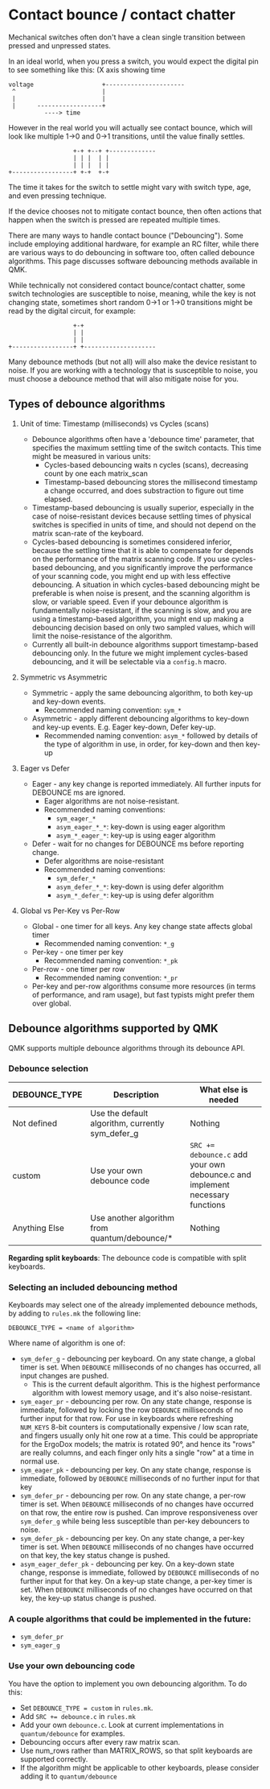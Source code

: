 # Contact bounce / contact chatter

Mechanical switches often don't have a clean single transition between pressed and unpressed states.

In an ideal world, when you press a switch, you would expect the digital pin to see something like this:
(X axis showing time
```
voltage                   +----------------------
 ^                        |
 |                        |
 |      ------------------+
          ----> time
```

However in the real world you will actually see contact bounce, which will look like multiple 1->0 and 0->1 transitions,
until the value finally settles.
```
                  +-+ +--+ +-------------
                  | | |  | |
                  | | |  | |
+-----------------+ +-+  +-+
```
The time it takes for the switch to settle might vary with switch type, age, and even pressing technique.

If the device chooses not to mitigate contact bounce, then often actions that happen when the switch is pressed are repeated
multiple times.

There are many ways to handle contact bounce ("Debouncing"). Some include employing additional hardware, for example an RC filter,
while there are various ways to do debouncing in software too, often called debounce algorithms. This page discusses software
debouncing methods available in QMK.

While technically not considered contact bounce/contact chatter, some switch technologies are susceptible to noise, meaning,
while the key is not changing state, sometimes short random 0->1 or 1->0 transitions might be read by the digital circuit, for example:
```
                  +-+
                  | |
                  | |
+-----------------+ +--------------------
```

Many debounce methods (but not all) will also make the device resistant to noise. If you are working with a technology that is
susceptible to noise, you must choose a debounce method that will also mitigate noise for you.

## Types of debounce algorithms

1) Unit of time: Timestamp (milliseconds) vs Cycles (scans)
   * Debounce algorithms often have a 'debounce time' parameter, that specifies the maximum settling time of the switch contacts.
     This time might be measured in various units:
     * Cycles-based debouncing waits n cycles (scans), decreasing count by one each matrix_scan
     * Timestamp-based debouncing stores the millisecond timestamp a change occurred, and does substraction to figure out time elapsed.
   * Timestamp-based debouncing is usually superior, especially in the case of noise-resistant devices because settling times of physical
     switches is specified in units of time, and should not depend on the matrix scan-rate of the keyboard.
   * Cycles-based debouncing is sometimes considered inferior, because the settling time that it is able to compensate for depends on the
     performance of the matrix scanning code. If you use cycles-based debouncing, and you significantly improve the performance of your scanning
     code, you might end up with less effective debouncing. A situation in which cycles-based debouncing might be preferable is when
     noise is present, and the scanning algorithm is slow, or variable speed. Even if your debounce algorithm is fundamentally noise-resistant,
     if the scanning is slow, and you are using a timestamp-based algorithm, you might end up making a debouncing decision based on only two
     sampled values, which will limit the noise-resistance of the algorithm.
   * Currently all built-in debounce algorithms support timestamp-based debouncing only. In the future we might
     implement cycles-based debouncing, and it will be selectable via a ```config.h``` macro.

2) Symmetric vs Asymmetric
   * Symmetric - apply the same debouncing algorithm, to both key-up and key-down events.
     * Recommended naming convention: ```sym_*```
   * Asymmetric - apply different debouncing algorithms to key-down and key-up events. E.g. Eager key-down, Defer key-up.
     * Recommended naming convention: ```asym_*``` followed by details of the type of algorithm in use, in order, for key-down and then key-up

3) Eager vs Defer
   * Eager - any key change is reported immediately. All further inputs for DEBOUNCE ms are ignored.
     * Eager algorithms are not noise-resistant.
     * Recommended naming conventions:
        * ```sym_eager_*```
        * ```asym_eager_*_*```: key-down is using eager algorithm
        * ```asym_*_eager_*```: key-up is using eager algorithm
   * Defer - wait for no changes for DEBOUNCE ms before reporting change.
     * Defer algorithms are noise-resistant
     * Recommended naming conventions:
        * ```sym_defer_*```
        * ```asym_defer_*_*```: key-down is using defer algorithm
        * ```asym_*_defer_*```: key-up is using defer algorithm

4) Global vs Per-Key vs Per-Row
   * Global - one timer for all keys. Any key change state affects global timer
     * Recommended naming convention: ```*_g```
   * Per-key - one timer per key
     * Recommended naming convention: ```*_pk```
   * Per-row - one timer per row
     * Recommended naming convention: ```*_pr```
   * Per-key and per-row algorithms consume more resources (in terms of performance,
     and ram usage), but fast typists might prefer them over global.

## Debounce algorithms supported by QMK

QMK supports multiple debounce algorithms through its debounce API.

### Debounce selection

| DEBOUNCE_TYPE    | Description                                          | What else is needed           |
| -------------    | ---------------------------------------------------  | ----------------------------- |
| Not defined      | Use the default algorithm, currently sym_defer_g     | Nothing                       |
| custom           | Use your own debounce code                           | ```SRC += debounce.c``` add your own debounce.c and implement necessary functions |
| Anything Else    | Use another algorithm from quantum/debounce/*        | Nothing                       |

**Regarding split keyboards**:
The debounce code is compatible with split keyboards.

### Selecting an included debouncing method
Keyboards may select one of the already implemented debounce methods, by adding to ```rules.mk``` the following line:
```
DEBOUNCE_TYPE = <name of algorithm>
```
Where name of algorithm is one of:
* ```sym_defer_g``` - debouncing per keyboard. On any state change, a global timer is set. When ```DEBOUNCE``` milliseconds of no changes has occurred, all input changes are pushed.
  * This is the current default algorithm. This is the highest performance algorithm with lowest memory usage, and it's also noise-resistant.
* ```sym_eager_pr``` - debouncing per row. On any state change, response is immediate, followed by locking the row ```DEBOUNCE``` milliseconds of no further input for that row.
For use in keyboards where refreshing ```NUM_KEYS``` 8-bit counters is computationally expensive / low scan rate, and fingers usually only hit one row at a time. This could be
appropriate for the ErgoDox models; the matrix is rotated 90°, and hence its "rows" are really columns, and each finger only hits a single "row" at a time in normal use.
* ```sym_eager_pk``` - debouncing per key. On any state change, response is immediate, followed by ```DEBOUNCE``` milliseconds of no further input for that key
* ```sym_defer_pr``` - debouncing per row. On any state change, a per-row timer is set. When ```DEBOUNCE``` milliseconds of no changes have occurred on that row, the entire row is pushed. Can improve responsiveness over `sym_defer_g` while being less susceptible than per-key debouncers to noise.
* ```sym_defer_pk``` - debouncing per key. On any state change, a per-key timer is set. When ```DEBOUNCE``` milliseconds of no changes have occurred on that key, the key status change is pushed.
* ```asym_eager_defer_pk``` - debouncing per key. On a key-down state change, response is immediate, followed by ```DEBOUNCE``` milliseconds of no further input for that key. On a key-up state change, a per-key timer is set. When ```DEBOUNCE``` milliseconds of no changes have occurred on that key, the key-up status change is pushed.

### A couple algorithms that could be implemented in the future:
* ```sym_defer_pr```
* ```sym_eager_g```

### Use your own debouncing code
You have the option to implement you own debouncing algorithm. To do this:
* Set ```DEBOUNCE_TYPE = custom``` in ```rules.mk```.
* Add ```SRC += debounce.c``` in ```rules.mk```
* Add your own ```debounce.c```. Look at current implementations in ```quantum/debounce``` for examples.
* Debouncing occurs after every raw matrix scan.
* Use num_rows rather than MATRIX_ROWS, so that split keyboards are supported correctly.
* If the algorithm might be applicable to other keyboards, please consider adding it to ```quantum/debounce```

